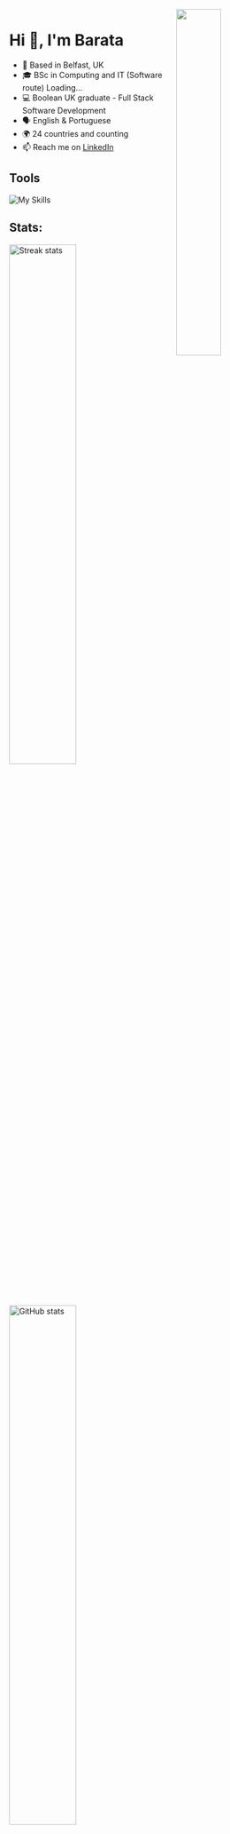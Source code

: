 <img align="right" src="https://user-images.githubusercontent.com/72984740/207438416-f283e595-2c87-40b0-a68e-5d0c5493d088.gif" width="40%" />

# Hi 👋, I'm Barata 

* 📍 Based in Belfast, UK
* 🎓 BSc in Computing and IT (Software route) Loading...
* 💻 Boolean UK graduate - Full Stack Software Development
* 🗣 English & Portuguese
* 🌍 24 countries and counting
* 📫 Reach me on [LinkedIn](https://www.linkedin.com/in/paulo-barata/)

## Tools

![My Skills](https://skills.thijs.gg/icons?i=typescript,nodejs,react,nextjs,java,python,prisma,postgres,express,vscode,git,github,jest,html,css)
 

## Stats:
  
<div>
  <img alt="Streak stats" src="https://github-readme-streak-stats.herokuapp.com/?user=pbara7a&theme=monokai" width="49%" />
&nbsp;
  <img alt="GitHub stats" src="https://github-readme-stats.vercel.app/api?username=pbara7a&count_private=true&theme=monokai&show_icons=true" width="49%" />
</div>

<img align="center" src="https://www.codewars.com/users/p_bara7a/badges/large" />

##

<p align="center">
  <img alt="bubbles" src="https://user-images.githubusercontent.com/72984740/207435364-d1151f39-a7e8-46e3-8ce8-0c704dda3869.gif" width="80%" />
</p>

<p align="center">
  <img alt="linda" src="https://user-images.githubusercontent.com/72984740/207435344-877459cd-de9c-477a-b44e-086670247541.gif" width="40%" />
  <img alt="love technology" src="https://user-images.githubusercontent.com/72984740/207434564-2856ced3-9b1d-4278-a85b-ee1483efd967.gif" width="40%" />
</p>
